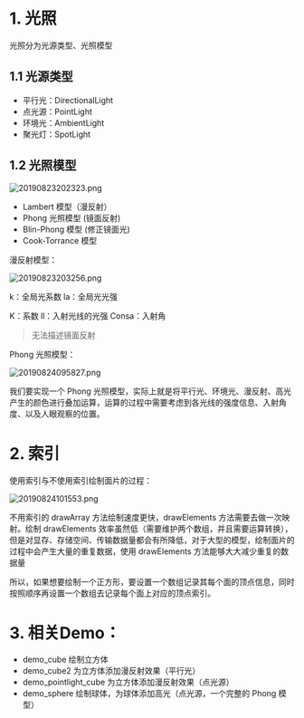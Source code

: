 # 1. 光照
光照分为光源类型、光照模型

## 1.1 光源类型

- 平行光：DirectionalLight
- 点光源：PointLight
- 环境光：AmbientLight
- 聚光灯：SpotLight

## 1.2 光照模型

![20190823202323.png](http://img.cdn.esunr.xyz/markdown/20190823202323.png)

- Lambert 模型（漫反射）
- Phong 光照模型 (镜面反射)
- Blin-Phong 模型 (修正镜面光)
- Cook-Torrance 模型

漫反射模型：

![20190823203256.png](http://img.cdn.esunr.xyz/markdown/20190823203256.png)

k：全局光系数  la：全局光光强 

K：系数  ll：入射光线的光强  Consa：入射角 

> 无法描述镜面反射

Phong 光照模型：

![20190824095827.png](http://img.cdn.esunr.xyz/markdown/20190824095827.png)

我们要实现一个 Phong 光照模型，实际上就是将平行光、环境光、漫反射、高光产生的颜色进行叠加运算，运算的过程中需要考虑到各光线的强度信息、入射角度、以及人眼观察的位置。

# 2. 索引

使用索引与不使用索引绘制面片的过程：

![20190824101553.png](http://img.cdn.esunr.xyz/markdown/20190824101553.png)

不用索引的 drawArray 方法绘制速度更快，drawElements 方法需要去做一次映射。绘制 drawElements 效率虽然低（需要维护两个数组，并且需要运算转换），但是对显存、存储空间、传输数据量都会有所降低，对于大型的模型，绘制面片的过程中会产生大量的重复数据，使用 drawElements 方法能够大大减少重复的数据量

所以，如果想要绘制一个正方形，要设置一个数组记录其每个面的顶点信息，同时按照顺序再设置一个数组去记录每个面上对应的顶点索引。

# 3. 相关Demo：

- demo_cube 绘制立方体
- demo_cube2 为立方体添加漫反射效果（平行光）
- demo_pointlight_cube 为立方体添加漫反射效果（点光源）
- demo_sphere 绘制球体，为球体添加高光（点光源，一个完整的 Phong 模型）


